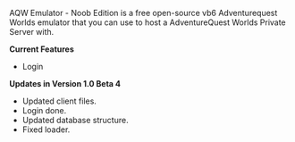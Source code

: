 AQW Emulator - Noob Edition is a free open-source vb6 Adventurequest Worlds emulator that you can use to host a AdventureQuest Worlds Private Server with.

**Current Features**
  * Login

**Updates in Version 1.0 Beta 4**
  * Updated client files.
  * Login done.
  * Updated database structure.
  * Fixed loader.